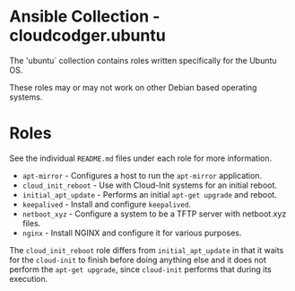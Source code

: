 # Ansible Collection - cloudcodger.ubuntu

The 'ubuntu` collection contains roles written specifically for the Ubuntu OS.

These roles may or may not work on other Debian based operating systems.

# Roles

See the individual `README.md` files under each role for more information.

- `apt-mirror` - Configures a host to run the `apt-mirror` application.
- `cloud_init_reboot` - Use with Cloud-Init systems for an initial reboot.
- `initial_apt_update` - Performs an initial `apt-get upgrade` and reboot.
- `keepalived` - Install and configure `keepalived`.
- `netboot_xyz` - Configure a system to be a TFTP server with netboot.xyz files.
- `nginx` - Install NGINX and configure it for various purposes.

The `cloud_init_reboot` role differs from `initial_apt_update` in that it waits for the `cloud-init` to finish before doing anything else and it does not perform the `apt-get upgrade`, since `cloud-init` performs that during its execution.
